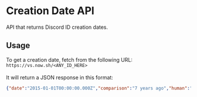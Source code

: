 # Creation Date API
API that returns Discord ID creation dates.

## Usage
To get a creation date, fetch from the following URL:<br>
`https://vs.now.sh/<ANY_ID_HERE>`
<br><br>
It will return a JSON response in this format:<br>
```json
{"date":"2015-01-01T00:00:00.000Z","comparison":"7 years ago","human":"January 1, 2015, 12:00:00 AM"}
```
